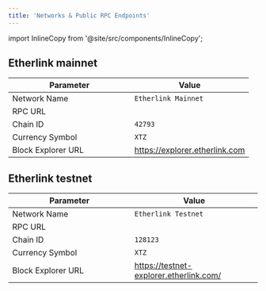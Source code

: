```yaml
---
title: 'Networks & Public RPC Endpoints'
---
```


import InlineCopy from '@site/src/components/InlineCopy';

## Etherlink mainnet

<table><thead><tr><th width="231">Parameter</th><th>Value</th></tr></thead><tbody><tr><td>Network Name</td><td><code>Etherlink Mainnet</code></td></tr><tr><td>RPC URL</td><td><InlineCopy code="https://node.mainnet.etherlink.com" /></td></tr><tr><td>Chain ID</td><td><code>42793</code></td></tr><tr><td>Currency Symbol</td><td><code>XTZ</code></td></tr><tr><td>Block Explorer URL</td><td><a href="https://explorer.etherlink.com">https://explorer.etherlink.com</a></td></tr></tbody></table>

## Etherlink testnet

<table><thead><tr><th width="231">Parameter</th><th>Value</th></tr></thead><tbody><tr><td>Network Name</td><td><code>Etherlink Testnet</code></td></tr><tr><td>RPC URL</td><td><InlineCopy code="https://node.ghostnet.etherlink.com" /></td></tr><tr><td>Chain ID</td><td><code>128123</code></td></tr><tr><td>Currency Symbol</td><td><code>XTZ</code></td></tr><tr><td>Block Explorer URL</td><td><a href="https://testnet-explorer.etherlink.com/">https://testnet-explorer.etherlink.com/</a></td></tr></tbody></table>
